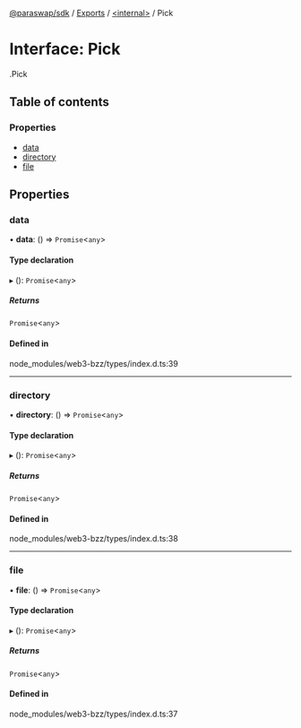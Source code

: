 [@paraswap/sdk](../README.md) / [Exports](../modules.md) / [<internal\>](../modules/internal_.md) / Pick

# Interface: Pick

[<internal>](../modules/internal_.md).Pick

## Table of contents

### Properties

- [data](internal_.Pick.md#data)
- [directory](internal_.Pick.md#directory)
- [file](internal_.Pick.md#file)

## Properties

### data

• **data**: () => `Promise`<`any`\>

#### Type declaration

▸ (): `Promise`<`any`\>

##### Returns

`Promise`<`any`\>

#### Defined in

node_modules/web3-bzz/types/index.d.ts:39

___

### directory

• **directory**: () => `Promise`<`any`\>

#### Type declaration

▸ (): `Promise`<`any`\>

##### Returns

`Promise`<`any`\>

#### Defined in

node_modules/web3-bzz/types/index.d.ts:38

___

### file

• **file**: () => `Promise`<`any`\>

#### Type declaration

▸ (): `Promise`<`any`\>

##### Returns

`Promise`<`any`\>

#### Defined in

node_modules/web3-bzz/types/index.d.ts:37

